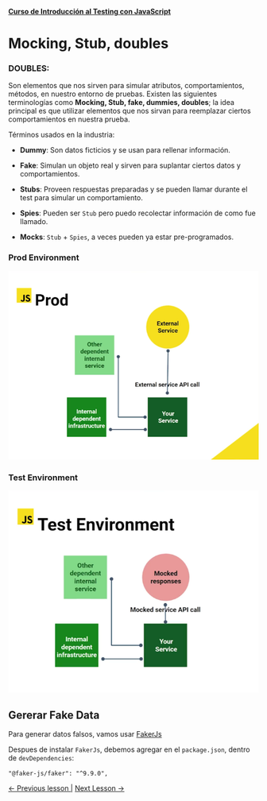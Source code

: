 **[Curso de Introducción al Testing con JavaScript](./../README.md)**

# Mocking, Stub, doubles

### DOUBLES:
Son elementos que nos sirven para simular atributos, comportamientos, métodos, en nuestro entorno de pruebas. Existen las siguientes terminologías como **Mocking, Stub, fake, dummies, doubles**; la idea principal es que utilizar elementos que nos sirvan para reemplazar ciertos comportamientos en nuestra prueba.


Términos usados en la industria:

* __Dummy__: Son datos ficticios y se usan para rellenar información.

* __Fake__: Simulan un objeto real y sirven para suplantar ciertos datos y comportamientos.

* __Stubs__: Proveen respuestas preparadas y se pueden llamar durante el test para simular un comportamiento.

* __Spies__: Pueden ser `Stub` pero puedo recolectar información de como fue llamado.

* __Mocks__: `Stub` + `Spies`, a veces pueden ya estar pre-programados.

### Prod Environment
![Prod Environment](./assets/2-3-in-prod.png "Ambiente de Producción")
### Test Environment
![Test Environment](./assets/2-3-in-test.png "Ambiente de Pruebas")

## Gererar Fake Data
Para generar datos falsos, vamos usar [FakerJs](https://fakerjs.dev/)

Despues de instalar `FakerJs`, debemos agregar en el `package.json`, dentro de `devDependencies`:
```
"@faker-js/faker": "^9.9.0",
```
[<- Previous lesson |](./2-2-api-project.md)
[Next Lesson ->](./3-1-config-supertest.md)
